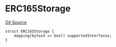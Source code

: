# ERC165Storage
[Git Source](https://github.com/thrackle-io/rules-protocol/blob/2738cf9716e0fddfad4df13fdb6486b5987af931/src/diamond/implementations/ERC165/ERC165Lib.sol)


```solidity
struct ERC165Storage {
    mapping(bytes4 => bool) supportedInterfaces;
}
```

